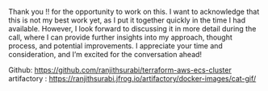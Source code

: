 Thank you !! for the opportunity to work on this. I want to acknowledge that this is not my best work yet, as I put it together quickly in the time I had available. However, I look forward to discussing it in more detail during the call, where I can provide further insights into my approach, thought process, and potential improvements. I appreciate your time and consideration, and I’m excited for the conversation ahead!

Github: https://github.com/ranjithsurabi/terraform-aws-ecs-cluster
artifactory : https://ranjithsurabi.jfrog.io/artifactory/docker-images/cat-gif/ 

